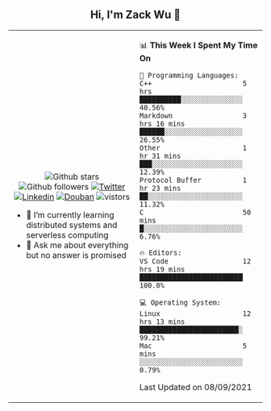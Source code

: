 <h2 align="center"> Hi, I'm Zack Wu 👋 </h2>

<table>
    <tr>
        <td valign="center" width="50%">
            <p align="center">
              <img src="https://img.shields.io/github/stars/keithnull?style=social" alt="Github stars" />
              <img src="https://img.shields.io/github/followers/keithnull?style=social" alt="Github followers" />
              <a href="https://twitter.com/_zackwu"><img src="https://img.shields.io/badge/@__zackwu-1DA1F2?style=flat&logo=Twitter&logoColor=white" alt="Twitter"/></a>
              <a href="https://www.linkedin.com/in/wuzhengke/?locale=en_US"><img src="https://img.shields.io/badge/@wuzhengke-0073b1?style=flat&logo=LinkedIn&logoColor=white" alt="Linkedin" /></a>
              <a href="https://www.douban.com/people/keith1"><img src="https://img.shields.io/badge/@keith1-007722?style=flat&logo=Douban&logoColor=white" alt="Douban" /></a>
              <img src="https://visitor-badge.glitch.me/badge?page_id=keithnull" alt="vistors" />
            </p>
            <ul>
                <li>🌱 I’m currently learning distributed systems and serverless computing</li>
                <li>💬 Ask me about everything but no answer is promised</li>
            </ul>
        </td>
       <td valign="top" width="50%">
    
<!--START_SECTION:waka-->
📊 **This Week I Spent My Time On** 

```text
💬 Programming Languages: 
C++                      5 hrs               ██████████░░░░░░░░░░░░░░░   40.56% 
Markdown                 3 hrs 16 mins       ██████░░░░░░░░░░░░░░░░░░░   26.55% 
Other                    1 hr 31 mins        ███░░░░░░░░░░░░░░░░░░░░░░   12.39% 
Protocol Buffer          1 hr 23 mins        ██░░░░░░░░░░░░░░░░░░░░░░░   11.32% 
C                        50 mins             █░░░░░░░░░░░░░░░░░░░░░░░░   6.76%

🔥 Editors: 
VS Code                  12 hrs 19 mins      █████████████████████████   100.0%

💻 Operating System: 
Linux                    12 hrs 13 mins      ████████████████████████░   99.21% 
Mac                      5 mins              ░░░░░░░░░░░░░░░░░░░░░░░░░   0.79%

```


 Last Updated on 08/09/2021
<!--END_SECTION:waka-->
</td></tr>
</table>


